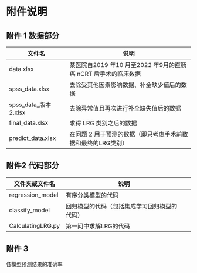 # 附件说明

## 附件 1 数据部分

| 文件名                | 说明                                                         |
| --------------------- | ------------------------------------------------------------ |
| data.xlsx             | 某医院自2019 年10 月至2022 年9月的直肠癌 nCRT 后手术的临床数据 |
| spss_data.xlsx        | 去除受其他因素影响数据、补全缺少值后的数据                   |
| spss_data_版本 2.xlsx | 去除异常值且再次进行补全缺失值后的数据                       |
| final_data.xlsx       | 求得 LRG 类别之后的数据                                      |
| predict_data.xlsx     | 在问题 2 用于预测的数据（即只考虑手术前数据和最终的LRG类别） |

## 附件2 代码部分

| 文件夹或文件名    | 说明                                         |      |
| ----------------- | -------------------------------------------- | ---- |
| regression_model  | 有序分类模型的代码                           |      |
| classify_model    | 回归模型的代码（包括集成学习回归模型的代码） |      |
| CalculatingLRG.py | 第一问中求解LRG的代码                        |      |

## 附件 3 

各模型预测结果的准确率